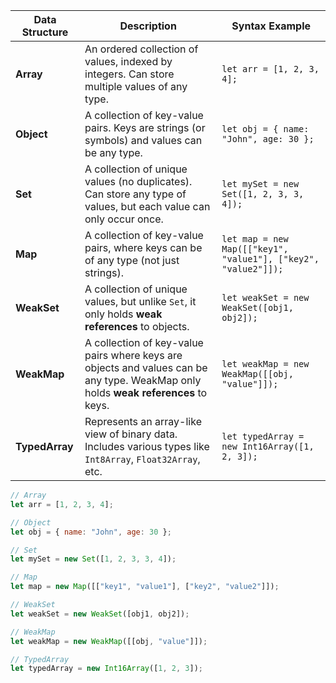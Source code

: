 
| Data Structure       | Description                                                                                                      | Syntax Example                                                                                      |
|----------------------|------------------------------------------------------------------------------------------------------------------|------------------------------------------------------------------------------------------------------|
| **Array**            | An ordered collection of values, indexed by integers. Can store multiple values of any type.                     | `let arr = [1, 2, 3, 4];`                                                                            |
| **Object**           | A collection of key-value pairs. Keys are strings (or symbols) and values can be any type.                      | `let obj = { name: "John", age: 30 };`                                                               |
| **Set**              | A collection of unique values (no duplicates). Can store any type of values, but each value can only occur once. | `let mySet = new Set([1, 2, 3, 3, 4]);`                                                              |
| **Map**              | A collection of key-value pairs, where keys can be of any type (not just strings).                              | `let map = new Map([["key1", "value1"], ["key2", "value2"]]);`                                       |
| **WeakSet**          | A collection of unique values, but unlike `Set`, it only holds **weak references** to objects.                  | `let weakSet = new WeakSet([obj1, obj2]);`                                                           |
| **WeakMap**          | A collection of key-value pairs where keys are objects and values can be any type. WeakMap only holds **weak references** to keys. | `let weakMap = new WeakMap([[obj, "value"]]);`                                                        |
| **TypedArray**       | Represents an array-like view of binary data. Includes various types like `Int8Array`, `Float32Array`, etc.      | `let typedArray = new Int16Array([1, 2, 3]);`                                                       |
```js
// Array
let arr = [1, 2, 3, 4];

// Object
let obj = { name: "John", age: 30 };

// Set
let mySet = new Set([1, 2, 3, 3, 4]);

// Map
let map = new Map([["key1", "value1"], ["key2", "value2"]]);

// WeakSet
let weakSet = new WeakSet([obj1, obj2]);

// WeakMap
let weakMap = new WeakMap([[obj, "value"]]);

// TypedArray
let typedArray = new Int16Array([1, 2, 3]);
```